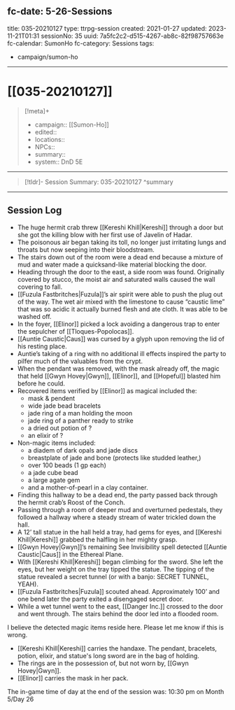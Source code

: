 fc-date: 5-26-Sessions
---
title: 035-20210127
type: ttrpg-session
created: 2021-01-27
updated: 2023-11-21T01:31
sessionNo: 35
uuid: 7a5fc2c2-d515-4267-ab8c-82f98757663e
fc-calendar: SumonHo
fc-category: Sessions
tags:
  - campaign/sumon-ho
---

# [[035-20210127]]

> [!meta]+
>
> - campaign:: [[Sumon-Ho]]
> - edited::
> - locations::
> - NPCs::
> - summary::
> - system:: DnD 5E

---

> [!tldr]- Session Summary: 035-20210127
>  ^summary

---

## Session Log

- The huge hermit crab threw [[Kereshi Khill|Kereshi]] through a door but she got the killing blow with her first use of Javelin of Hadar.
- The poisonous air began taking its toll, no longer just irritating lungs and throats but now seeping into their bloodstream.
- The stairs down out of the room were a dead end because a mixture of mud and water made a quicksand-like material blocking the door.
- Heading through the door to the east, a side room was found. Originally covered by stucco, the moist air and saturated walls caused the wall covering to fall.
- [[Fuzula Fastbritches|Fuzula]]’s air spirit were able to push the plug out of the way. The wet air mixed with the limestone to cause “caustic lime” that was so acidic it actually burned flesh and ate cloth. It was able to be washed off.
- In the foyer, [[Elinor]] picked a lock avoiding a dangerous trap to enter the sepulcher of [[Tloques-Popolocas]].
- [[Auntie Caustic|Caus]]  was cursed by a glyph upon removing the lid of his resting place.
- Auntie’s taking of a ring with no additional ill effects inspired the party to pilfer much of the valuables from the crypt.
- When the pendant was removed, with the mask already off, the magic that held [[Gwyn Hovey|Gwyn]], [[Elinor]], and [[Hopeful]] blasted him before he could.
- Recovered items verified by [[Elinor]] as magical included the:
    - mask & pendent
    - wide jade bead bracelets
    - jade ring of a man holding the moon
    - jade ring of a panther ready to strike
    - a dried out potion of ?
    - an elixir of ? 
- Non-magic items included:
    - a diadem of dark opals and jade discs
    - breastplate of jade and bone (protects like studded leather,)
    - over 100 beads (1 gp each)
    - a jade cube bead 
    - a large agate gem
    - and a mother-of-pearl in a clay container.   
- Finding this hallway to be a dead end, the party passed back through the hermit crab’s Roost of the Conch.
- Passing through a room of deeper mud and overturned pedestals, they followed a hallway where a steady stream of water trickled down the hall.
- A 12’ tall statue in the hall held a tray, had gems for eyes, and [[Kereshi Khill|Kereshi]] grabbed the halfling in her mighty grasp.
- [[Gwyn Hovey|Gwyn]]’s remaining See Invisibility spell detected [[Auntie Caustic|Caus]]  in the Ethereal Plane.
- With [[Kereshi Khill|Kereshi]] began climbing for the sword. She left the eyes, but her weight on the tray tipped the statue. The tipping of the statue revealed a secret tunnel (or with a banjo: SECRET TUNNEL, YEAH).
- [[Fuzula Fastbritches|Fuzula]] scouted ahead. Approximately 100’ and one bend later the party exited a disengaged secret door.
- While a wet tunnel went to the east, [[Danger Inc.]]  crossed to the door and went through. The stairs behind the door led into a flooded room.  
  
I believe the detected magic items reside here. Please let me know if this is wrong. 

- [[Kereshi Khill|Kereshi]] carries the handaxe. The pendant, bracelets, potion, elixir, and statue's long sword are in the bag of holding.
- The rings are in the possession of, but not worn by, [[Gwyn Hovey|Gwyn]].
- [[Elinor]] carries the mask in her pack.    

The in-game time of day at the end of the session was: 10:30 pm on Month 5/Day 26
